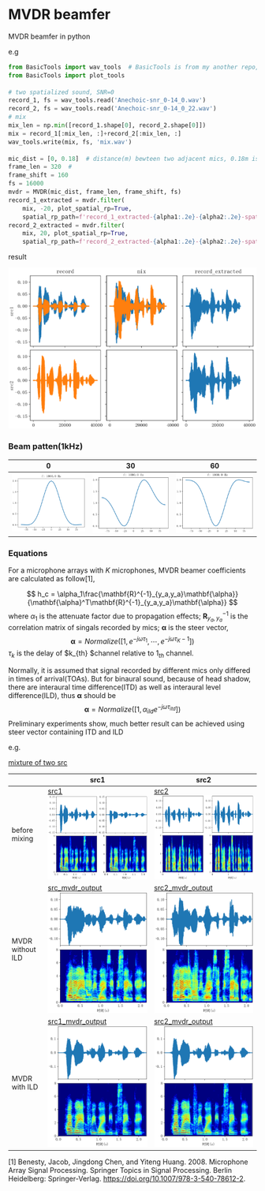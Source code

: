 # MVDR beamfer

MVDR beamfer in python

e.g

````python
from BasicTools import wav_tools  # BasicTools is from my another repo, provide some basic functions
from BasicTools import plot_tools

# two spatialized sound, SNR=0
record_1, fs = wav_tools.read('Anechoic-snr_0-14_0.wav')
record_2, fs = wav_tools.read('Anechoic-snr_0-14_0_22.wav')
# mix
mix_len = np.min([record_1.shape[0], record_2.shape[0]])
mix = record_1[:mix_len, :]+record_2[:mix_len, :]
wav_tools.write(mix, fs, 'mix.wav')

mic_dist = [0, 0.18]  # distance(m) bewteen two adjacent mics, 0.18m is the diameter of head
frame_len = 320  #
frame_shift = 160
fs = 16000
mvdr = MVDR(mic_dist, frame_len, frame_shift, fs)
record_1_extracted = mvdr.filter(
    mix, -20, plot_spatial_rp=True,
    spatial_rp_path=f'record_1_extracted-{alpha1:.2e}-{alpha2:.2e}-spatial-rp.png')
record_2_extracted = mvdr.filter(
    mix, 20, plot_spatial_rp=True,
    spatial_rp_path=f'record_2_extracted-{alpha1:.2e}-{alpha2:.2e}-spatial-rp.png')

````

result

![](examples/offline/eg.png)

### Beam patten(1kHz)

|                           0                           |                           30                           | 60                                                     |
| :---------------------------------------------------: | :----------------------------------------------------: | ------------------------------------------------------ |
| ![](examples/offline/spatial_response-0-1.00e-06.png) | ![](examples/offline/spatial_response-30-1.00e-06.png) | ![](examples/offline/spatial_response-60-1.00e-06.png) |

### Equations

For a microphone arrays with $K$ microphones, MVDR beamer coefficients are calculated as follow[1],

$$
h_c = \alpha_1\frac{\mathbf{R}^{-1}_{y_a,y_a}\mathbf{\alpha}}{\mathbf{\alpha}^T\mathbf{R}^{-1}_{y_a,y_a}\mathbf{\alpha}}
$$
where $\alpha_1$ is the attenuate factor due to propagation effects; $\mathbf{R}^{-1}_{y_a,y_a}$ is the correlation matrix of singals recorded by mics; $\mathbf{\alpha}$ is the steer vector,   
$$
\mathbf{\alpha} = Normalize([1, e^{-j\omega\tau_1}, \cdots, e^{-j\omega\tau_K-1}])
$$
$\tau_k$ is the delay of $k_{th} $channel relative to $1_{th}$ channel. 

Normally,  it is assumed that signal recorded by different mics only differed in times of arrival(TOAs). But for binaural sound, because of head shadow, there are interaural time difference(ITD) as well as interaural level difference(ILD), thus $\mathbf{\alpha}$ should be 
$$
\mathbf{\alpha} = Normalize([1, \alpha_{ild}e^{-j\omega\tau_{itd}}])
$$
Preliminary experiments show, much better result can be achieved using steer vector containing ITD and ILD 

e.g.

[mixture of two src]([src1_mvdr_output](examples\offline_with_steer_vector_dict/mix.wav))

|                  | src1                                                         | src2                                                         |
| ---------------- | ------------------------------------------------------------ | ------------------------------------------------------------ |
| before mixing    | [src1](examples/Anechoic-snr_0-14_0.wav)![](examples/Anechoic-snr_0-14_0.png) | [src2](examples/Anechoic-snr_0-14_0_22.wav)![](examples/Anechoic-snr_0-14_0_22.png) |
| MVDR without ILD | [src_mvdr_output](examples\offline_with_delay_dict/src1_enhanced-1.00e-06.wav) ![](examples/offline_with_delay_dict/src1_enhanced-1.00e-06.png) | [src2_mvdr_output](examples\offline_with_delay_dict/src2_enhanced-1.00e-06.wav)![](examples/offline_with_delay_dict/src2_enhanced-1.00e-06.png) |
| MVDR with ILD    | [src1_mvdr_output](examples\offline_with_steer_vector_dict/src1_enhanced-1.00e-06.wav)![](examples/offline_with_steer_vector_dict/src1_enhanced-1.00e-06.png) | [src2_mvdr_output](examples\offline_with_steer_vector_dict/src2_enhanced-1.00e-06.wav)![](examples/offline_with_steer_vector_dict/src1_enhanced-1.00e-06.png) |



 [1] Benesty, Jacob, Jingdong Chen, and Yiteng Huang. 2008. Microphone Array Signal Processing. Springer Topics in Signal Processing. Berlin Heidelberg: Springer-Verlag. https://doi.org/10.1007/978-3-540-78612-2.
